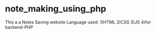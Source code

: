 # note_making_using_php
This a a Notes Saving website
Language used:
1)HTML
2)CSS
3)JS
4)for backend-PHP
